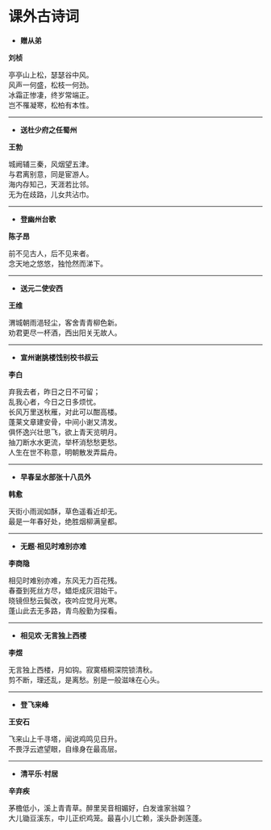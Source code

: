 # 课外古诗词

- **赠从弟**

**刘桢**

亭亭山上松，瑟瑟谷中风。  
风声一何盛，松枝一何劲。  
冰霜正惨凄，终岁常端正。  
岂不罹凝寒，松柏有本性。  

---

- **送杜少府之任蜀州**

**王勃**

城阙辅三秦，风烟望五津。  
与君离别意，同是宦游人。  
海内存知己，天涯若比邻。  
无为在歧路，儿女共沾巾。  

---

- **登幽州台歌**

**陈子昂**

前不见古人，后不见来者。  
念天地之悠悠，独怆然而涕下。  

---

- **送元二使安西**

**王维**

渭城朝雨浥轻尘，客舍青青柳色新。  
劝君更尽一杯酒，西出阳关无故人。  

---

- **宣州谢脁楼饯别校书叔云**

**李白**

弃我去者，昨日之日不可留；  
乱我心者，今日之日多烦忧。  
长风万里送秋雁，对此可以酣高楼。  
蓬莱文章建安骨，中间小谢又清发。  
俱怀逸兴壮思飞，欲上青天览明月。  
抽刀断水水更流，举杯消愁愁更愁。  
人生在世不称意，明朝散发弄扁舟。  

---

- **早春呈水部张十八员外**

**韩愈**

天街小雨润如酥，草色遥看近却无。  
最是一年春好处，绝胜烟柳满皇都。  

---

- **无题·相见时难别亦难**

**李商隐**

相见时难别亦难，东风无力百花残。  
春蚕到死丝方尽，蜡炬成灰泪始干。  
晓镜但愁云鬓改，夜吟应觉月光寒。  
蓬山此去无多路，青鸟殷勤为探看。  

---

- **相见欢·无言独上西楼**

**李煜**

无言独上西楼，月如钩。寂寞梧桐深院锁清秋。  
剪不断，理还乱，是离愁。别是一般滋味在心头。  

---

- **登飞来峰**

**王安石**

飞来山上千寻塔，闻说鸡鸣见日升。  
不畏浮云遮望眼，自缘身在最高层。  

---

- **清平乐·村居**

**辛弃疾**

茅檐低小，溪上青青草。醉里吴音相媚好，白发谁家翁媪？  
大儿锄豆溪东，中儿正织鸡笼。最喜小儿亡赖，溪头卧剥莲蓬。  
